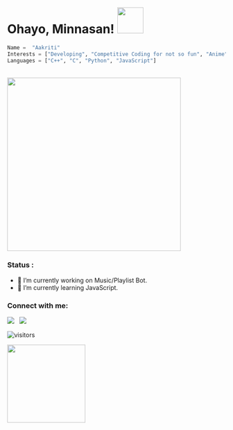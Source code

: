 <h1>Ohayo, Minnasan!
<img src="http://pa1.narvii.com/6514/272dabf99bb5544e010594b7f12869680b40c96b_00.gif" width="60px"></h1>


<!--
**aakriti7x7/aakriti7x7** is a ✨ _special_ ✨ repository because its `README.md` (this file) appears on your GitHub profile.-->


```python
Name =  "Aakriti"
Interests = ["Developing", "Competitive Coding for not so fun", "Anime"]
Languages = ["C++", "C", "Python", "JavaScript"]
```

<br>

<img src="https://thumbs.gfycat.com/PointedFrequentImperatorangel-small.gif" width="400px">

<br>
<h3>Status : </h3>

- 🔭 I’m currently working on Music/Playlist Bot.
- 🌱 I’m currently learning JavaScript.


### Connect with me:
<div align=left>

<a href="https://www.linkedin.com/in/aakriti-kumari-0631421bb" alt="Aakriti Kumari | LinkedIn"><img src="https://img.icons8.com/fluent/48/000000/linkedin.png" ></a> &nbsp;
<a href="https://twitter.com/MemesScreenshot?s=08" alt="@MemesScreenshot twitter"><img src="https://img.icons8.com/color/48/000000/twitter--v1.png" ></a> &nbsp;
<!--<a href="" alt=""><img src="https://myanimelist.cdn-dena.com/images/mal-logo-xsmall@2x.png?v=160803001"></a> &nbsp;-->
</div>


![visitors](https://visitor-badge.glitch.me/badge?page_id={aakriti7x7}.{github.com/aakriti7x7})

<img height="180em" src="https://github-readme-stats.vercel.app/api?username=aakriti7x7&show_icons=true&hide_border=true&&count_private=true&include_all_commits=true" />
